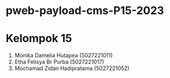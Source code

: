 # pweb-payload-cms-P15-2023
# Kelompok 15
1. Monika Damelia Hutapea (5027221011)
2. Etha Felisya Br Purba (5027221017)
3. Mochamad Zidan Hadipratama (5027221052)
